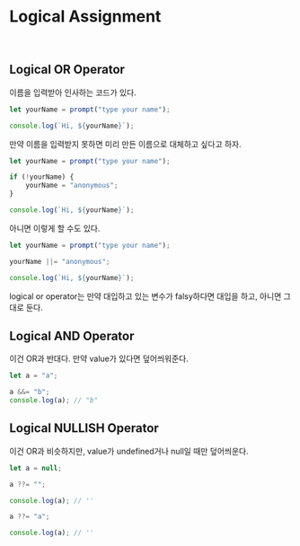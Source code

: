 # Logical Assignment

<br>

## Logical OR Operator

이름을 입력받아 인사하는 코드가 있다.

```javascript
let yourName = prompt("type your name");

console.log(`Hi, ${yourName}`);
```

만약 이름을 입력받지 못하면 미리 만든 이름으로 대체하고 싶다고 하자.

```javascript
let yourName = prompt("type your name");

if (!yourName) {
    yourName = "anonymous";
}

console.log(`Hi, ${yourName}`);
```

아니면 이렇게 할 수도 있다.

```javascript
let yourName = prompt("type your name");

yourName ||= "anonymous";

console.log(`Hi, ${yourName}`);
```

logical or operator는 만약 대입하고 있는 변수가 falsy하다면 대입을 하고, 아니면 그대로 둔다.

## Logical AND Operator

이건 OR과 반대다. 만약 value가 있다면 덮어씌워준다.

```javascript
let a = "a";

a &&= "b";
console.log(a); // "b"
```

## Logical NULLISH Operator

이건 OR과 비슷하지만, value가 undefined거나 null일 때만 덮어씌운다.

```javascript
let a = null;

a ??= "";

console.log(a); // ''

a ??= "a";

console.log(a); // ''
```